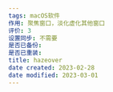 ```yaml
---
tags: macOS软件
作用: 聚焦窗口，淡化虚化其他窗口
评价: 3
设置同步: 不需要
是否已备份:
是否已重装:
title: hazeover
date created: 2023-02-28
date modified: 2023-03-01
---
```

